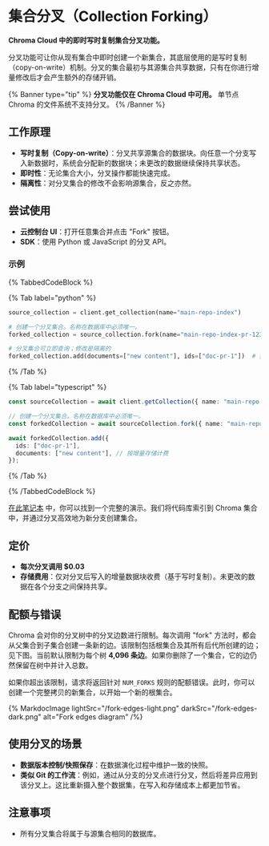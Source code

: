 # 集合分叉（Collection Forking）

**Chroma Cloud 中的即时写时复制集合分叉功能。**

分叉功能可让你从现有集合中即时创建一个新集合，其底层使用的是写时复制（copy-on-write）机制。分叉的集合最初与其源集合共享数据，只有在你进行增量修改后才会产生额外的存储开销。

{% Banner type="tip" %}
**分叉功能仅在 Chroma Cloud 中可用。** 单节点 Chroma 的文件系统不支持分叉。
{% /Banner %}

## 工作原理

- **写时复制（Copy-on-write）**：分叉共享源集合的数据块。向任意一个分支写入新数据时，系统会分配新的数据块；未更改的数据继续保持共享状态。
- **即时性**：无论集合大小，分叉操作都能快速完成。
- **隔离性**：对分叉集合的修改不会影响源集合，反之亦然。

## 尝试使用

- **云控制台 UI**：打开任意集合并点击 "Fork" 按钮。
- **SDK**：使用 Python 或 JavaScript 的分叉 API。

### 示例

{% TabbedCodeBlock %}

{% Tab label="python" %}
```python
source_collection = client.get_collection(name="main-repo-index")

# 创建一个分叉集合。名称在数据库中必须唯一。
forked_collection = source_collection.fork(name="main-repo-index-pr-1234")

# 分叉集合可立即查询；修改是隔离的
forked_collection.add(documents=["new content"], ids=["doc-pr-1"])  # 按增量存储计费
```
{% /Tab %}

{% Tab label="typescript" %}
```typescript
const sourceCollection = await client.getCollection({ name: "main-repo-index" });

// 创建一个分叉集合。名称在数据库中必须唯一。
const forkedCollection = await sourceCollection.fork({ name: "main-repo-index-pr-1234" });

await forkedCollection.add({
  ids: ["doc-pr-1"],
  documents: ["new content"], // 按增量存储计费
});
```
{% /Tab %}

{% /TabbedCodeBlock %}

[在此笔记本](https://github.com/chroma-core/chroma/blob/main/examples/advanced/forking.ipynb) 中，你可以找到一个完整的演示。我们将代码库索引到 Chroma 集合中，并通过分叉高效地为新分支创建集合。

## 定价

- **每次分叉调用 $0.03**
- **存储费用**：仅对分叉后写入的增量数据块收费（基于写时复制）。未更改的数据在各个分支之间保持共享。

## 配额与错误

Chroma 会对你的分叉树中的分叉边数进行限制。每次调用 "fork" 方法时，都会从父集合到子集合创建一条新的边。该限制包括根集合及其所有后代所创建的边；见下图。当前默认限制为每个树 **4,096 条边**。如果你删除了一个集合，它的边仍然保留在树中并计入总数。

如果你超出该限制，请求将返回针对 `NUM_FORKS` 规则的配额错误。此时，你可以创建一个完整拷贝的新集合，以开始一个新的根集合。

{% MarkdocImage lightSrc="/fork-edges-light.png" darkSrc="/fork-edges-dark.png" alt="Fork edges diagram" /%}

## 使用分叉的场景

- **数据版本控制/快照保存**：在数据演化过程中维护一致的快照。
- **类似 Git 的工作流**：例如，通过从分支的分叉点进行分叉，然后将差异应用到该分叉上。这比重新摄入整个数据集，在写入和存储成本上都更加节省。

## 注意事项

- 所有分叉集合将属于与源集合相同的数据库。
